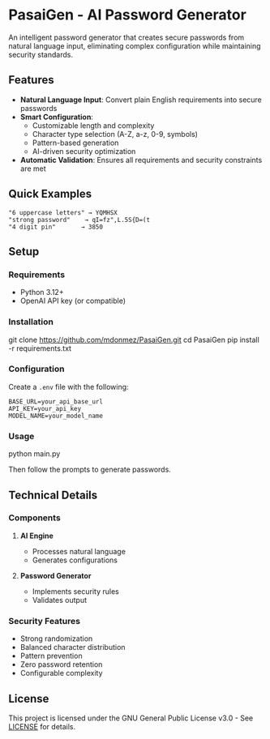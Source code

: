# PasaiGen - AI Password Generator

An intelligent password generator that creates secure passwords from natural language input, eliminating complex configuration while maintaining security standards.

## Features

- **Natural Language Input**: Convert plain English requirements into secure passwords
- **Smart Configuration**:
   - Customizable length and complexity
   - Character type selection (A-Z, a-z, 0-9, symbols)
   - Pattern-based generation
   - AI-driven security optimization
- **Automatic Validation**: Ensures all requirements and security constraints are met

## Quick Examples

```
"6 uppercase letters" → YQMHSX
"strong password"    → qI=fz",L.5S{D=(t
"4 digit pin"       → 3850
```

## Setup

### Requirements
- Python 3.12+
- OpenAI API key (or compatible)

### Installation


git clone https://github.com/mdonmez/PasaiGen.git
cd PasaiGen
pip install -r requirements.txt


### Configuration

Create a `.env` file with the following:

```
BASE_URL=your_api_base_url
API_KEY=your_api_key
MODEL_NAME=your_model_name
```

### Usage


python main.py


Then follow the prompts to generate passwords.

## Technical Details

### Components

1. **AI Engine**
    - Processes natural language
    - Generates configurations

2. **Password Generator**
    - Implements security rules
    - Validates output

### Security Features

- Strong randomization
- Balanced character distribution
- Pattern prevention
- Zero password retention
- Configurable complexity

## License

This project is licensed under the GNU General Public License v3.0 - See [LICENSE](LICENSE) for details.
